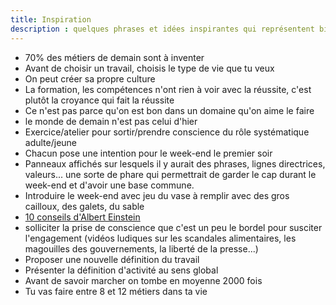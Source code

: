 ```yaml
---
title: Inspiration
description : quelques phrases et idées inspirantes qui représentent bien l'esprit de ce qu'on souhaite transmettre
---
```


- 70% des métiers de demain sont à inventer
- Avant de choisir un travail, choisis le type de vie que tu veux
- On peut créer sa propre culture
- La formation, les compétences n'ont rien à voir avec la réussite, c'est plutôt la croyance qui fait la réussite
- Ce n'est pas parce qu'on est bon dans un domaine qu'on aime le faire
- le monde de demain n'est pas celui d'hier
- Exercice/atelier pour sortir/prendre conscience du rôle systématique adulte/jeune
- Chacun pose une intention pour le week-end le premier soir
- Panneaux affichés sur lesquels il y aurait des phrases, lignes directrices, valeurs... une sorte de phare qui permettrait de garder le cap durant le week-end et d'avoir une base commune.
- Introduire le week-end avec jeu du vase à remplir avec des gros cailloux, des galets, du sable
- [10 conseils d'Albert Einstein]()
- solliciter la prise de conscience que c'est un peu le bordel pour susciter l'engagement (vidéos ludiques sur les scandales alimentaires, les magouilles des gouvernements, la liberté de la presse...)
- Proposer une nouvelle définition du travail
- Présenter la définition d'activité au sens global
- Avant de savoir marcher on tombe en moyenne 2000 fois
- Tu vas faire entre 8 et 12 métiers dans ta vie
